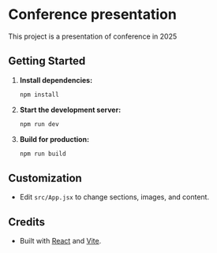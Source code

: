 # Conference presentation

This project is a presentation of conference in 2025

## Getting Started

1. **Install dependencies:**
   ```sh
   npm install
   ```
2. **Start the development server:**
   ```sh
   npm run dev
   ```
3. **Build for production:**
   ```sh
   npm run build
   ```

## Customization
- Edit `src/App.jsx` to change sections, images, and content.

## Credits
- Built with [React](https://react.dev/) and [Vite](https://vitejs.dev/).
